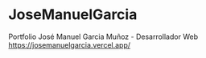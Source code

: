 # JoseManuelGarcia
Portfolio José Manuel Garcia Muñoz - Desarrollador Web
https://josemanuelgarcia.vercel.app/
